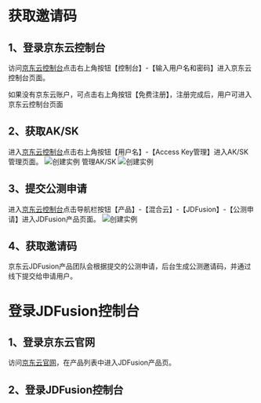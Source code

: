 
# 获取邀请码
## 1、登录京东云控制台

访问[京东云控制台](https://console.jdcloud.com)点击右上角按钮【控制台】-【输入用户名和密码】进入京东云控制台页面。

如果没有京东云账户，可点击右上角按钮【免费注册】，注册完成后，用户可进入京东云控制台页面

## 2、获取AK/SK
进入[京东云控制台](https://console.jdcloud.com)点击右上角按钮【用户名】-【Access Key管理】进入AK/SK管理页面。
![创建实例](https://github.com/jdcloudcom/cn/blob/edit/image/JDFusion/yaoqingma-1.png)
管理AK/SK
![创建实例](https://github.com/jdcloudcom/cn/blob/edit/image/JDFusion/yaoqingma-2.png)
## 3、提交公测申请
进入[京东云控制台](https://console.jdcloud.com)点击导航栏按钮【产品】-【混合云】-【JDFusion】-【公测申请】进入JDFusion产品页面。
![创建实例](https://github.com/jdcloudcom/cn/blob/edit/image/JDFusion/yaoqingma-3.png)
## 4、获取邀请码
京东云JDFusion产品团队会根据提交的公测申请，后台生成公测邀请码，并通过线下提交给申请用户。

# 登录JDFusion控制台
## 1、登录京东云官网
访问[京东云官网](https://jdcloud.com)，在产品列表中进入JDFusion产品页。
## 2、登录JDFusion控制台

